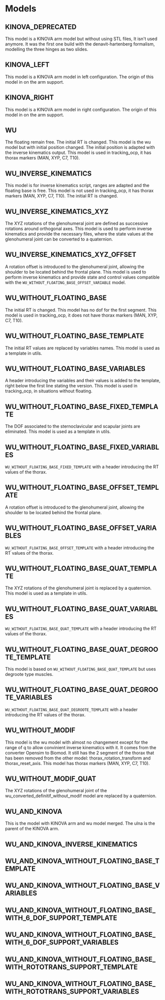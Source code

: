 # Models

## KINOVA_DEPRECATED
This model is a KINOVA arm model but without using STL files, It isn't used anymore. It was the first one build with the denavit-hartenberg formalism, modelling the three hinges as two slides.

## KINOVA_LEFT
This model is a KINOVA arm model in left configuration. The origin of this model in on the arm support.

## KINOVA_RIGHT
This model is a KINOVA arm model in right configuration. The origin of this model in on the arm support.

## WU
The floating remain free. The initial RT is changed. This model is the wu model but with initial position changed. The initial position is adapted with the inverse kinematics output.
This model is used in tracking_ocp, it has thorax markers (MAN, XYP, C7, T10).

## WU_INVERSE_KINEMATICS
This model is for inverse kinematics script, ranges are adapted and the floating base is free.
This model is not used in tracking_ocp, it has thorax markers (MAN, XYP, C7, T10).
The initial RT is changed.

## WU_INVERSE_KINEMATICS_XYZ
The XYZ rotations of the glenohumeral joint are defined as successive rotations around orthogonal axes.
This model is used to perform inverse kinematics and provide the necessary files, where the state values at the glenohumeral joint can be converted to a quaternion.

## WU_INVERSE_KINEMATICS_XYZ_OFFSET
A rotation offset is introduced to the glenohumeral joint, allowing the shoulder to be located behind the frontal plane.
This model is used to perform inverse kinematics and provide state and control values compatible with the `WU_WITHOUT_FLOATING_BASE_OFFSET_VARIABLE` model.

## WU_WITHOUT_FLOATING_BASE
The initial RT is changed. This model has no dof for the first segment. 
This model is used in tracking_ocp, it does not have thorax markers (MAN, XYP, C7, T10).

## WU_WITHOUT_FLOATING_BASE_TEMPLATE
The initial RT values are replaced by variables names. 
This model is used as a template in utils.

## WU_WITHOUT_FLOATING_BASE_VARIABLES
A header introducing the variables and their values is added to the template, right below the first line stating the version.
This model is used in tracking_ocp, in situations without floating.

## WU_WITHOUT_FLOATING_BASE_FIXED_TEMPLATE
The DOF associated to the sternoclavicular and scapular joints are eliminated.
This model is used as a template in utils.

## WU_WITHOUT_FLOATING_BASE_FIXED_VARIABLES
`WU_WITHOUT_FLOATING_BASE_FIXED_TEMPLATE` with a header introducing the RT values of the thorax.

## WU_WITHOUT_FLOATING_BASE_OFFSET_TEMPLATE
A rotation offset is introduced to the glenohumeral joint, allowing the shoulder to be located behind the frontal plane.

## WU_WITHOUT_FLOATING_BASE_OFFSET_VARIABLES
`WU_WITHOUT_FLOATING_BASE_OFFSET_TEMPLATE` with a header introducing the RT values of the thorax.

## WU_WITHOUT_FLOATING_BASE_QUAT_TEMPLATE
The XYZ rotations of the glenohumeral joint is replaced by a quaternion.
This model is used as a template in utils.

## WU_WITHOUT_FLOATING_BASE_QUAT_VARIABLES
`WU_WITHOUT_FLOATING_BASE_QUAT_TEMPLATE` with a header introducing the RT values of the thorax.

## WU_WITHOUT_FLOATING_BASE_QUAT_DEGROOTE_TEMPLATE
This model is based on `WU_WITHOUT_FLOATING_BASE_QUAT_TEMPLATE` but uses degroote type muscles.

## WU_WITHOUT_FLOATING_BASE_QUAT_DEGROOTE_VARIABLES
`WU_WITHOUT_FLOATING_BASE_QUAT_DEGROOTE_TEMPLATE` with a header introducing the RT values of the thorax.

## WU_WITHOUT_MODIF
This model is the wu model with almost no changement except for the range of q to allow convinient inverse kinematics with it. It comes from the converter Opensim to Biomod. It still has the 2 segment of the thorax that has been removed from the other model: thorax_rotation_transform and thorax_reset_axis.
This model has thorax markers (MAN, XYP, C7, T10).

## WU_WITHOUT_MODIF_QUAT
The XYZ rotations of the glenohumeral joint of the wu_converted_definitif_without_modif model are replaced by a quaternion.

## WU_AND_KINOVA
This is the model with KINOVA arm and wu model merged. The ulna is the parent of the KINOVA arm.

## WU_AND_KINOVA_INVERSE_KINEMATICS

## WU_AND_KINOVA_WITHOUT_FLOATING_BASE_TEMPLATE

## WU_AND_KINOVA_WITHOUT_FLOATING_BASE_VARIABLES

## WU_AND_KINOVA_WITHOUT_FLOATING_BASE_WITH_6_DOF_SUPPORT_TEMPLATE

## WU_AND_KINOVA_WITHOUT_FLOATING_BASE_WITH_6_DOF_SUPPORT_VARIABLES

## WU_AND_KINOVA_WITHOUT_FLOATING_BASE_WITH_ROTOTRANS_SUPPORT_TEMPLATE

## WU_AND_KINOVA_WITHOUT_FLOATING_BASE_WITH_ROTOTRANS_SUPPORT_VARIABLES








